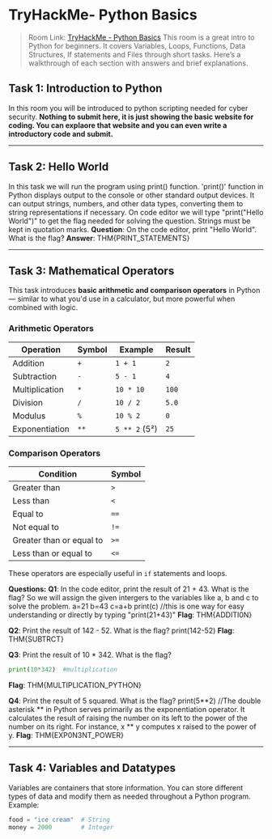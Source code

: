 # TryHackMe- Python Basics
> Room Link: [TryHackMe - Python Basics](https://tryhackme.com/room/pythonbasics)
This room is a great intro to Python for beginners. It covers Variables, Loops, Functions, Data Structures, If statements and Files through short tasks. Here’s a walkthrough of each section with answers and brief explanations.

## Task 1: Introduction to Python 

In this room you will be introduced to python scripting needed for cyber security.
**Nothing to submit here, it is just showing the basic website for coding. You can explaore that website and you can even write a introductory code and submit.**

---

## Task 2: Hello World
In this task we will run the program using print() function.
'print()' function in Python displays output to the console or other standard output devices. It can output strings, numbers, and other data types, converting them to string representations if necessary.
On code editor we will type "print("Hello World")" to get the flag needed for solving the question. Strings must be kept in quotation marks.
**Question**: On the code editor, print "Hello World". What is the flag?
**Answer**: THM{PRINT_STATEMENTS}

---

## Task 3: Mathematical Operators
This task introduces **basic arithmetic and comparison operators** in Python — similar to what you'd use in a calculator, but more powerful when combined with logic.

### Arithmetic Operators

| Operation      | Symbol | Example           | Result |
|----------------|--------|-------------------|--------|
| Addition       | `+`    | `1 + 1`           | `2`    |
| Subtraction    | `-`    | `5 - 1`           | `4`    |
| Multiplication | `*`    | `10 * 10`         | `100`  |
| Division       | `/`    | `10 / 2`          | `5.0`  |
| Modulus        | `%`    | `10 % 2`          | `0`    |
| Exponentiation | `**`   | `5 ** 2` (5²)     | `25`   |

### Comparison Operators
| Condition                     | Symbol |
|------------------------------|--------|
| Greater than                 | `>`    |
| Less than                    | `<`    |
| Equal to                     | `==`   |
| Not equal to                 | `!=`   |
| Greater than or equal to     | `>=`   |
| Less than or equal to        | `<=`   |
These operators are especially useful in `if` statements and loops.

**Questions:**
**Q1**: In the code editor, print the result of 21 + 43. What is the flag?
So we will assign the given intergers to the variables like a, b and c to solve the problem.
a=21
b=43
c=a+b
print(c) //this is one way for easy understanding
or directly by typing "print(21+43)"
**Flag**: THM{ADDITI0N}

**Q2**: Print the result of 142 - 52. What is the flag?
print(142-52)
**Flag**: THM{SUBTRCT}

**Q3**: Print the result of 10 * 342. What is the flag?

```python
print(10*342)  #multiplication
```
**Flag**: THM{MULTIPLICATION_PYTHON}

**Q4**: Print the result of 5 squared. What is the flag?
print(5**2)  //The double asterisk ** in Python serves primarily as the exponentiation operator. It calculates the result of raising the number on its left to the power of the number on its right. For instance, x ** y computes x raised to the power of y. 
**Flag**: THM{EXP0N3NT_POWER}

---

## Task 4: Variables and Datatypes
Variables are containers that store information. You can store different types of data and modify them as needed throughout a Python program.
Example:

```python
food = "ice cream"  # String
money = 2000        # Integer
```
